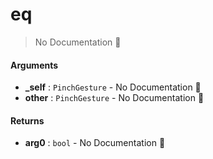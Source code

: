 # eq

> No Documentation 🚧

#### Arguments

- **\_self** : `PinchGesture` \- No Documentation 🚧
- **other** : `PinchGesture` \- No Documentation 🚧

#### Returns

- **arg0** : `bool` \- No Documentation 🚧
